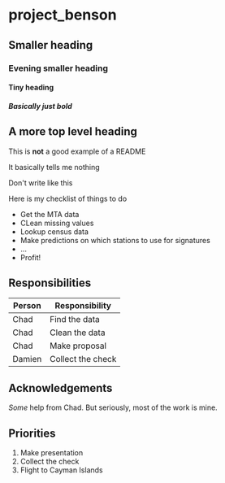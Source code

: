 # project_benson

## Smaller heading 

### Evening smaller heading

#### Tiny heading

##### Basically just bold

## A more top level heading

This is **not** a good example of a README

It basically tells me nothing

Don't write like this

Here is my checklist of things to do 

* Get the MTA data
* CLean missing values
* Lookup census data
* Make predictions on which stations to use for signatures
* ...
* Profit!

## Responsibilities

| Person | Responsibility|
| --- | --- |
| Chad | Find the data|
| Chad | Clean the data |
| Chad | Make proposal |
| Damien | Collect the check |

## Acknowledgements 

*Some* help from Chad.
But seriously, most of the work is mine.

## Priorities

1. Make presentation
2. Collect the check
3. Flight to Cayman Islands 


